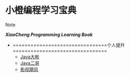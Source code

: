 # 小橙编程学习宝典  

> [!note]
> ***XiaoCheng Programming Learning Book***
>

* ================================个人提升================================
  * [Java大彬](https://topjavaer.cn/java/java-basic.html)
  * [Java二哥](https://javabetter.cn/sidebar/sanfene/jvm.html)
  * [影视飓风](https://www.ysjf.com/index)